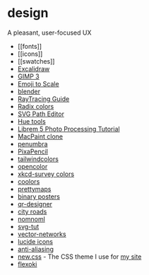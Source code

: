 # design

A pleasant, user-focused UX

- [[fonts]]
- [[icons]]
- [[swatches]]
- [Excalidraw](https://excalidraw.com/)
- [GIMP 3](https://wiki.gimp.org/wiki/Roadmap#GIMP_3.0)
- [Emoji to Scale](https://javier.xyz/emoji-to-scale/)
- [blender](https://blender.org)
- [RayTracing Guide](https://raytracing.github.io/)
- [Radix colors](https://www.radix-ui.com/colors)
- [SVG Path Editor](https://yqnn.github.io/svg-path-editor/)
- [Hue tools](http://hue.tools)
- [Librem 5 Photo Processing Tutorial](https://puri.sm/posts/librem-5-photo-processing-tutorial/)
- [MacPaint clone](https://paint.withdiagram.com/)
- [penumbra](https://github.com/nealmckee/penumbra)
- [PixaPencil](https://www.f-droid.org/en/packages/com.therealbluepandabear.pixapencil/)
- [tailwindcolors](https://tailwindcss.com/docs/customizing-colors)
- [opencolor](https://yeun.github.io/open-color/)
- [xkcd-survey colors](https://xkcd.com/color/rgb/)
- [coolors](https://coolors.co)
- [prettymaps](https://github.com/marceloprates/prettymaps)
- [binary posters](https://github.com/corkami/pics/blob/master/binary/README.md#images)
- [qr-designer](https://github.com/kochrt/qr-designer)
- [city roads](https://anvaka.github.io/city-roads/)
- [nomnoml](https://nomnoml.com/)
- [svg-tut](https://svg-tutorial.com/)
- [vector-networks](https://alexharri.com/blog/vector-networks)
- [lucide icons](https://lucide.dev)
- [anti-aliasing](https://blog.frost.kiwi/analytical-anti-aliasing/)
- [new.css](https://newcss.net/) - The CSS theme I use for [my site](https://polarhive.net)
- [flexoki](https://stephango.com/flexoki)